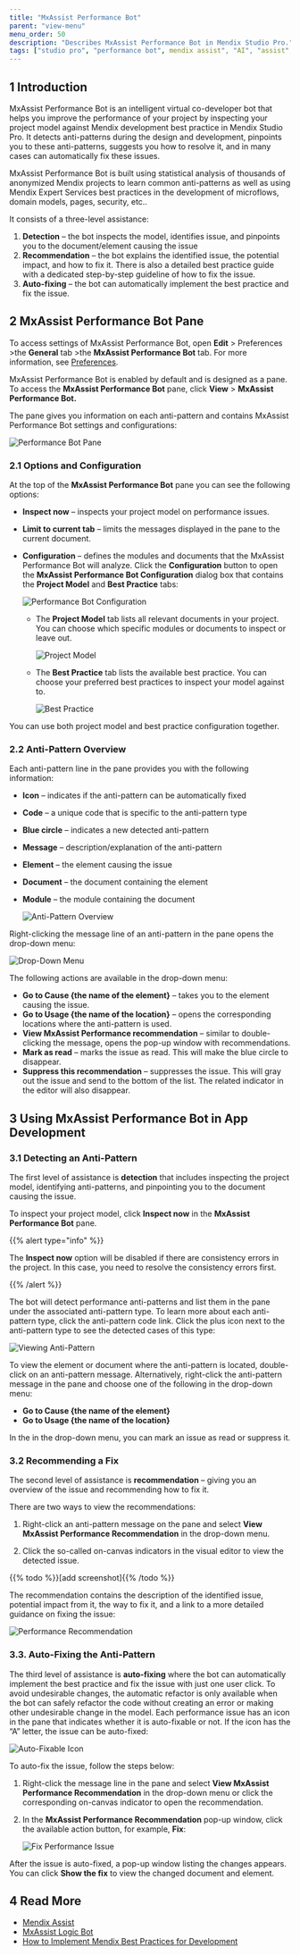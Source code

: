 ```yaml
---
title: "MxAssist Performance Bot"
parent: "view-menu"
menu_order: 50
description: "Describes MxAssist Performance Bot in Mendix Studio Pro."
tags: ["studio pro", "performance bot", mendix assist", "AI", "assist", "mx assist"]
---
```


## 1 Introduction 

MxAssist Performance Bot is an intelligent virtual co-developer bot that helps you improve the performance of your project by inspecting your project model against Mendix development best practice in Mendix Studio Pro. It detects anti-patterns during the design and development, pinpoints you to these anti-patterns, suggests you how to resolve it, and in many cases can automatically fix these issues. 

MxAssist Performance Bot is built using statistical analysis of thousands of anonymized Mendix projects to learn common anti-patterns as well as using Mendix Expert Services best practices in the development of microflows, domain models, pages, security, etc..

It consists of a three-level assistance:

1. **Detection** – the bot inspects the model, identifies issue, and pinpoints you to the document/element causing the issue 
2. **Recommendation** – the bot explains the identified issue, the potential impact, and how to fix it. There is also a detailed best practice guide with a     dedicated step-by-step guideline of how to fix the issue.
3. **Auto-fixing** – the bot can automatically implement the best practice and fix the issue.

## 2 MxAssist Performance Bot Pane

To access settings of MxAssist Performance Bot, open **Edit** > Preferences >the **General** tab >the **MxAssist Performance Bot** tab. For more information, see [Preferences](preferences-dialog).

MxAssist Performance Bot is enabled by default and is designed as a pane. To access the **MxAssist Performance Bot** pane, click **View** > **MxAssist Performance Bot.**

The pane gives you information on each anti-pattern and contains MxAssist Performance Bot settings and configurations:

![Performance Bot Pane](attachments/mx-assist-performance-bot/performance-bot-pane.png)

### 2.1 Options and Configuration

At the top of the **MxAssist Performance Bot** pane you can see the following options: 

* **Inspect now** – inspects your project model on performance issues. 

* **Limit to current  tab** – limits the messages displayed in the pane to the current document.

* **Configuration** – defines the modules and documents that the MxAssist  Performance Bot will analyze. Click the **Configuration** button to open the **MxAssist Performance Bot Configuration** dialog box that contains the **Project Model** and **Best Practice** tabs:

    ![Performance Bot Configuration](attachments/mx-assist-performance-bot/performance-bot-configuration.jpg)

    * The **Project Model** tab lists all relevant documents in your project. You can choose which specific modules or documents to inspect or leave out. 

        ![Project Model](attachments/mx-assist-performance-bot/project-model.jpg)

    * The **Best Practice** tab lists the available best practice. You can choose your preferred best practices to inspect your model against to. 

        ![Best Practice](attachments/mx-assist-performance-bot/best-practice.jpg)

You can use both project model and best practice configuration together. 

### 2.2 Anti-Pattern Overview

Each anti-pattern line in the pane provides you with the following information: 

* **Icon** – indicates if the anti-pattern can be automatically fixed

* **Code** – a unique code that is specific to the anti-pattern type 

* **Blue circle** – indicates a new detected anti-pattern

* **Message** – description/explanation of the anti-pattern 

* **Element** – the element causing the issue

* **Document** – the document containing the element

* **Module** – the module containing the document 

    ![Anti-Pattern Overview](attachments/mx-assist-performance-bot/anti-pattern-overview.jpg)

Right-clicking the message line of an anti-pattern in the pane opens the drop-down menu:

![Drop-Down Menu](attachments/mx-assist-performance-bot/drop-down-menu.jpg)

The following actions are available in the drop-down menu:

* **Go to Cause {the name of the element}** – takes you to the element causing the issue.
* **Go to Usage {the name of the location}** – opens the corresponding locations where the anti-pattern is used.
* **View MxAssist Performance recommendation** – similar to double-clicking the message, opens the pop-up window with recommendations.
* **Mark as read** – marks the issue as read. This will make the blue circle to disappear. 
* **Suppress this recommendation** – suppresses the issue. This will gray out the issue and send to the bottom of the list. The related indicator in the editor will also disappear. 

## 3 Using MxAssist Performance Bot in App Development  

### 3.1 Detecting an Anti-Pattern 

The first level of assistance is **detection** that includes inspecting the project model, identifying anti-patterns, and pinpointing you to the document causing the issue. 

To inspect your project model, click **Inspect now** in the **MxAssist Performance Bot** pane. 

{{% alert type="info" %}}

The **Inspect now** option will be disabled if there are consistency errors in the project. In this case, you need to resolve the consistency errors first. 

{{% /alert %}}

The bot will detect performance anti-patterns and list them in the pane under the associated anti-pattern type. To learn more about each anti-pattern type, click the anti-pattern code link. Click the plus icon next to the anti-pattern type to see the detected cases of this type:

![Viewing Anti-Pattern](attachments/mx-assist-performance-bot/viewing-anti-pattern.jpg)

To view the element or document where the anti-pattern is located, double-click on an anti-pattern message. Alternatively, right-click the anti-pattern message in the pane and choose one of the following in the drop-down menu:

* **Go to Cause {the name of the element}** 
* **Go to Usage {the name of the location}**

In the in the drop-down menu, you can mark an issue as read or suppress it. 

### 3.2 Recommending a Fix

The second level of assistance is **recommendation** – giving you an overview of the issue and recommending how to fix it. 

There are two ways to view the recommendations:

1.  Right-click an anti-pattern message on the pane and select **View MxAssist Performance Recommendation** in the drop-down menu. 

2. Click the so-called on-canvas indicators in the visual editor to view the detected issue.  

{{% todo %}}[add screenshot]{{% /todo %}}

The recommendation contains the description of the identified issue, potential impact from it, the way to fix it, and a link to a more detailed guidance on fixing the issue: 

![Performance Recommendation](attachments/mx-assist-performance-bot/performance-recommendation.jpg)

### 3.3. Auto-Fixing the Anti-Pattern 

The third level of assistance is **auto-fixing** where the bot can automatically implement the best practice and fix the issue with just one user click. To avoid undesirable changes, the automatic refactor is only available when the bot can safely refactor the code without creating an error or making other undesirable change in the model. Each performance issue has an icon in the pane that indicates whether it is auto-fixable or not. If the icon has the “A” letter, the issue can be auto-fixed:

![Auto-Fixable Icon](attachments/mx-assist-performance-bot/auto-fixable.png)

To auto-fix the issue, follow the steps below:

1. Right-click the message line in the pane and select **View MxAssist Performance Recommendation** in the drop-down menu or click the corresponding on-canvas indicator to open the recommendation.

2. In the **MxAssist Performance Recommendation** pop-up window, click the available action button, for example, **Fix**: 

    ![Fix Performance Issue](attachments/mx-assist-performance-bot/fix-performance-issue.jpg)

After the issue is auto-fixed, a pop-up window listing the changes appears. You can click **Show the fix** to view the changed document and element. 

## 4 Read More

* [Mendix Assist](mx-assist-studio-pro)
* [MxAssist Logic Bot](mx-assist-logic-bot)
* [How to Implement Mendix Best Practices for Development](/howto/general/dev-best-practices)
